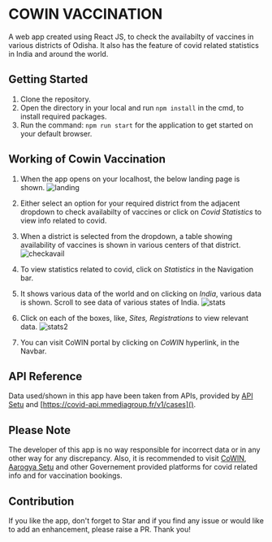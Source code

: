 # COWIN VACCINATION

A web app created using React JS, to check the availabilty of vaccines in various districts of Odisha. It also has the feature of covid related statistics in India and around the world.

## Getting Started

1. Clone the repository.
2. Open the directory in your local and run `npm install` in the cmd, to install required packages.
3. Run the command: `npm run start` for the application to get started on your default browser.

## Working of Cowin Vaccination

1. When the app opens on your localhost, the below landing page is shown.
![landing](https://user-images.githubusercontent.com/26769575/122637606-4659c380-d10d-11eb-91ab-16aa6de3e862.JPG)

2. Either select an option for your required district from the adjacent dropdown to check availabilty of vaccines or click on _Covid Statistics_ to view info related to covid.
3. When a district is selected from the dropdown, a table showing availability of vaccines is shown in various centers of that district.
![checkavail](https://user-images.githubusercontent.com/26769575/122637785-2676cf80-d10e-11eb-9313-d4e6ae040254.JPG)

4. To view statistics related to covid, click on _Statistics_ in the Navigation bar.
5. It shows various data of the world and on clicking on _India_, various data is shown. Scroll to see data of various states of India.
![stats](https://user-images.githubusercontent.com/26769575/122637867-88373980-d10e-11eb-9a9f-965a59a42869.JPG)

6. Click on each of the boxes, like, _Sites, Registrations_ to view relevant data.
![stats2](https://user-images.githubusercontent.com/26769575/122637940-dea47800-d10e-11eb-9d91-bde1f308d597.JPG)

7. You can visit CoWIN portal by clicking on _CoWIN_ hyperlink, in the Navbar.

## API Reference

Data used/shown in this app have been taken from APIs, provided by [API Setu](https://apisetu.gov.in/public/marketplace/api/cowin/) and [https://covid-api.mmediagroup.fr/v1/cases]().

## Please Note

The developer of this app is no way responsible for incorrect data or in any other way for any discrepancy. Also, it is recommended to visit [CoWIN](https://www.cowin.gov.in/home), [Aarogya Setu](https://www.mygov.in/aarogya-setu-app/) and other Governement provided platforms for covid related info and for vaccination bookings.

## Contribution

If you like the app, don't forget to Star and if you find any issue or would like to add an enhancement, please raise a PR. Thank you!
